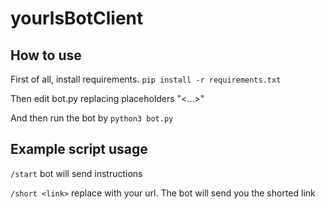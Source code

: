 # yourlsBotClient

## How to use
First of all, install requirements. `pip install -r requirements.txt`

Then edit bot.py replacing placeholders "<...>"

And then run the bot by `python3 bot.py`

## Example script usage

`/start` bot will send instructions

`/short <link>` replace <link> with your url. The bot will send you the shorted link
